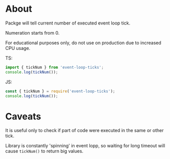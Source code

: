 # About

Packge will tell current number of executed event loop tick.

Numeration starts from 0.

For educational purposes only, do not use on production due to increased CPU usage.

TS:
```typescript
import { tickNum } from 'event-loop-ticks';
console.log(tickNum());
```

JS:
```javascript
const { tickNum } = require('event-loop-ticks');
console.log(tickNum());
```

# Caveats

It is useful only to check if part of code were executed in the same or other tick.

Library is constantly 'spinning' in event lopp, so waiting for long timeout will cause `tickNum()` to return big values.
